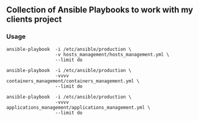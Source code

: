 ## Collection of Ansible Playbooks to work with my clients project


### Usage

```
ansible-playbook  -i /etc/ansible/production \
                  -v hosts_management/hosts_management.yml \
                  --limit do
```

```
ansible-playbook  -i /etc/ansible/production \
                  -vvvv containers_management/containers_management.yml \
                  --limit do
```


```
ansible-playbook  -i /etc/ansible/production \
                  -vvvv applications_management/applications_management.yml \
                  --limit do

```
